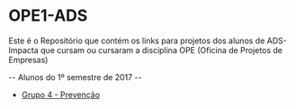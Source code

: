 # OPE1-ADS
Este é o Repositório que contém os links para projetos dos alunos de ADS-Impacta que cursam ou cursaram a disciplina OPE (Oficina de Projetos de Empresas)

-- Alunos do 1º semestre de 2017 --
* [Grupo 4 - Prevenção](https://github.com/OSPrevencao/O.S.PREVENCAO)
